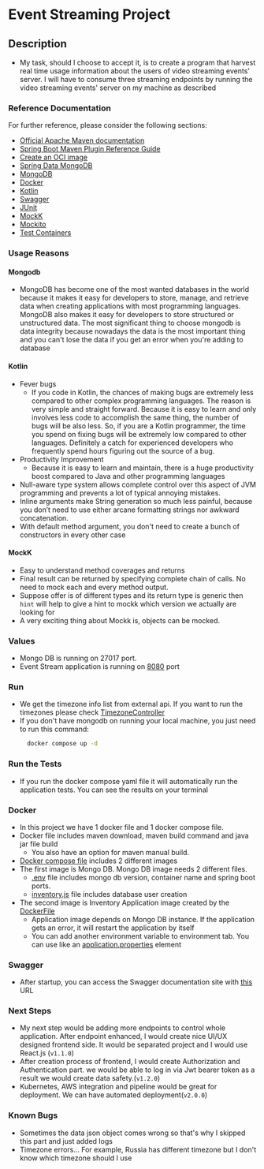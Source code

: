 # Event Streaming Project

## Description
* My task, should I choose to accept it, is to create a program that harvest real time usage information about the users of video streaming events' server. 
  I will have to consume three streaming endpoints by running the video streaming events' server on my machine as described

### Reference Documentation
For further reference, please consider the following sections:

* [Official Apache Maven documentation](https://maven.apache.org/guides/index.html)
* [Spring Boot Maven Plugin Reference Guide](https://docs.spring.io/spring-boot/docs/3.0.3/maven-plugin/reference/html/)
* [Create an OCI image](https://docs.spring.io/spring-boot/docs/3.0.3/maven-plugin/reference/html/#build-image)
* [Spring Data MongoDB](https://docs.spring.io/spring-boot/docs/3.0.3/reference/htmlsingle/#data.nosql.mongodb)
* [MongoDB](https://www.mongodb.com/docs/manual/reference/)
* [Docker](https://docs.docker.com/reference)
* [Kotlin](https://kotlinlang.org/docs/home.html)
* [Swagger](https://swagger.io/docs)
* [JUnit](https://junit.org/junit5/docs/current/user-guide/)
* [MockK](https://mockk.io)
* [Mockito](https://javadoc.io/doc/org.mockito/mockito-core/latest/org/mockito/Mockito.html)
* [Test Containers](https://www.testcontainers.org)

### Usage Reasons
#### Mongodb
* MongoDB has become one of the most wanted databases in the world because it makes it easy for developers to store,
  manage, and retrieve data when creating applications with most programming languages. MongoDB also makes it easy for developers
  to store structured or unstructured data. The most significant thing to choose mongodb is data integrity because nowadays the data
  is the most important thing and you can't lose the data if you get an error when you're adding to database

#### Kotlin
* Fever bugs
    * If you code in Kotlin, the chances of making bugs are extremely less compared to other complex programming languages.
      The reason is very simple and straight forward. Because it is easy to learn and only involves less code to accomplish the same thing,
      the number of bugs will be also less. So, if you are a Kotlin programmer, the time you spend on fixing bugs will be extremely low compared
      to other languages. Definitely a catch for experienced developers who frequently spend hours figuring out the source of a bug.
* Productivity Improvement
    * Because it is easy to learn and maintain, there is a huge productivity boost compared to Java and other programming languages
* Null-aware type system allows complete control over this aspect of JVM programming and prevents a lot of typical annoying mistakes.
* Inline arguments make String generation so much less painful, because you don’t need to use either arcane formatting strings nor awkward concatenation.
* With default method argument, you don't need to create a bunch of constructors in every other case

#### MockK
* Easy to understand method coverages and returns
* Final result can be returned by specifying complete chain of calls. No need to mock each and every method output.
* Suppose offer is of different types and its return type is generic then `hint` will help to give a hint to mockk
  which version we actually are looking for
* A very exciting thing about Mockk is, objects can be mocked.

### Values
* Mongo DB is running on 27017 port.
* Event Stream application is running on [8080](http://localhost:8181) port

### Run
* We get the timezone info list from external api. If you want to run the timezones please check [TimezoneController](src/main/java/com/event/stream/controller/TimezoneController.java)
* If you don't have mongodb on running your local machine, you just need to run this command:
  ```bash 
    docker compose up -d
  ```

### Run the Tests
* If you run the docker compose yaml file it will automatically run the application tests.
  You can see the results on your terminal
### Docker
* In this project we have 1 docker file and 1 docker compose file.
* Docker file includes maven download, maven build command and java jar file build
    * You also have an option for maven manual build.
* [Docker compose file](docker-compose.yml) includes 2 different images
* The first image is Mongo DB. Mongo DB image needs 2 different files.
    * [.env](.env) file includes mongo db version, container name and spring boot ports.
    * [inventory.js](inventory.js) file includes database user creation
* The second image is Inventory Application image created by the [DockerFile](Dockerfile)
    * Application image depends on Mongo DB instance. If the application gets an error, it will restart the application by itself
    * You can add another environment variable to environment tab.
      You can use like an [application.properties](src/main/resources/application.properties) element


### Swagger
* After startup, you can access the Swagger documentation site with [this](http://localhost:8080/swagger-ui.html) URL


### Next Steps
* My next step would be adding more endpoints to control whole application. After endpoint enhanced,
  I would create nice UI/UX designed frontend side. It would be separated project and I would use React.js (```v1.1.0```)
* After creation process of frontend, I would create Authorization and Authentication part. we would be able to
  log in via Jwt bearer token as a result we would create data safety.(```v1.2.0```)
* Kubernetes, AWS integration and pipeline would be great for deployment. We can have automated deployment(```v2.0.0```)

### Known Bugs
* Sometimes the data json object comes wrong so that's why I skipped this part and just added logs 
* Timezone errors... For example, Russia has different timezone but I don't know which timezone should I use


